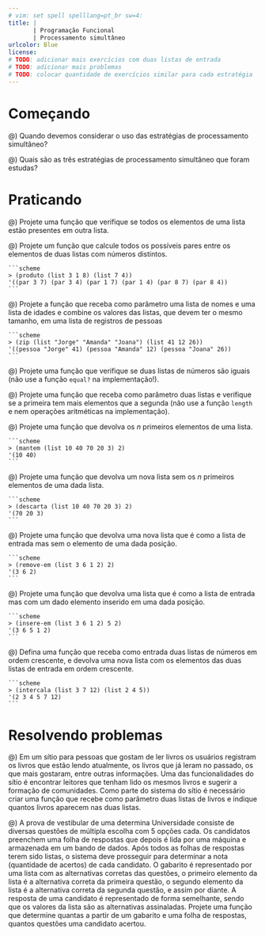 ```yaml
---
# vim: set spell spelllang=pt_br sw=4:
title: |
       | Programação Funcional
       | Processamento simultâneo
urlcolor: Blue
license:
# TODO: adicionar mais exercícios com duas listas de entrada
# TODO: adicionar mais problemas
# TODO: colocar quantidade de exercícios similar para cada estratégia
---
```


# Começando

@) Quando devemos considerar o uso das estratégias de processamento simultâneo?

@) Quais são as três estratégias de processamento simultâneo que foram estudas?


# Praticando

<!-- Um atômico -->

@) Projete uma função que verifique se todos os elementos de uma lista estão presentes em outra lista.

@) Projete um função que calcule todos os possíveis pares entre os elementos de duas listas com números distintos.

    ```scheme
    > (produto (list 3 1 8) (list 7 4))
    '((par 3 7) (par 3 4) (par 1 7) (par 1 4) (par 8 7) (par 8 4))
    ```


<!-- sincronizado -->

@) Projete a função que receba como parâmetro uma lista de nomes e uma lista de idades e combine os valores das listas, que devem ter o mesmo tamanho, em uma lista de registros de pessoas

    ```scheme
    > (zip (list "Jorge" "Amanda" "Joana") (list 41 12 26))
    '((pessoa "Jorge" 41) (pessoa "Amanda" 12) (pessoa "Joana" 26))
    ```

<!-- Combinações -->

@) Projete uma função que verifique se duas listas de números são iguais (não use a função `equal?` na implementação!).

@) Projete uma função que receba como parâmetro duas listas e verifique se a primeira tem mais elementos que a segunda (não use a função `length` e nem operações aritméticas na implementação).

@) Projete uma função que devolva os $n$ primeiros elementos de uma lista.

    ```scheme
    > (mantem (list 10 40 70 20 3) 2)
    '(10 40)
    ```

@) Projete uma função que devolva um nova lista sem os $n$ primeiros elementos de uma dada lista.

    ```scheme
    > (descarta (list 10 40 70 20 3) 2)
    '(70 20 3)
    ```

@) Projete uma função que devolva uma nova lista que é como a lista de entrada mas sem o elemento de uma dada posição.

    ```scheme
    > (remove-em (list 3 6 1 2) 2)
    '(3 6 2)
    ```

@) Projete uma função que devolva uma lista que é como a lista de entrada mas com um dado elemento inserido em uma dada posição.

    ```scheme
    > (insere-em (list 3 6 1 2) 5 2)
    '(3 6 5 1 2)
    ```

@) Defina uma função que receba como entrada duas listas de números em ordem crescente, e devolva uma nova lista com os elementos das duas listas de entrada em ordem crescente.

    ```scheme
    > (intercala (list 3 7 12) (list 2 4 5))
    '(2 3 4 5 7 12)
    ```


# Resolvendo problemas

<!-- um atomico -->

@) Em um sítio para pessoas que gostam de ler livros os usuários registram os livros que estão lendo atualmente, os livros que já leram no passado, os que mais gostaram, entre outras informações. Uma das funcionalidades do sítio é encontrar leitores que tenham lido os mesmos livros e sugerir a formação de comunidades. Como parte do sistema do sítio é necessário criar uma função que recebe como parâmetro duas listas de livros e indique quantos livros aparecem nas duas listas.

<!-- sincronizado -->

@) A prova de vestibular de uma determina Universidade consiste de diversas questões de múltipla escolha com 5 opções cada. Os candidatos preenchem uma folha de respostas que depois é lida por uma máquina e armazenada em um bando de dados. Após todos as folhas de respostas terem sido listas, o sistema deve prosseguir para determinar a nota (quantidade de acertos) de cada candidato. O gabarito é representado por uma lista com as alternativas corretas das questões, o primeiro elemento da lista é a alternativa correta da primeira questão, o segundo elemento da lista é a alternativa correta da segunda questão, e assim por diante. A resposta de uma candidato é representado de forma semelhante, sendo que os valores da lista são as alternativas assinaladas. Projete uma função que determine quantas a partir de um gabarito e uma folha de respostas, quantos questões uma candidato acertou.

<!-- combinações -->

